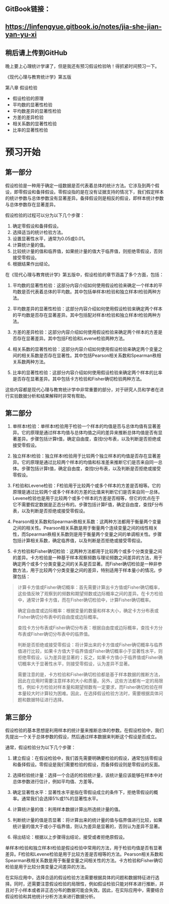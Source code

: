 ## GitBook链接：
https://linfengyue.gitbook.io/notes/jia-she-jian-yan-yu-xi
--- 
## 稍后请上传到GitHub

晚上要上心理统计学课了，但是我还有预习假设检验呐！得抓紧时间预习一下。

《现代心理与教育统计学》第五版

第八章 假设检验
- 假设检验的原理
- 平均数的显著性检验
- 平均数差异的显著性检验
- 方差的差异检验
- 相关系数的显著性检验
- 比率的显著性检验


# 预习开始

## 第一部分

假设检验是一种用于确定一组数据是否代表着总体的统计方法。它涉及到两个假设，即零假设和备择假设。零假设指的是在没有证据支持的情况下，我们假定样本的统计参数与总体参数没有显著差异。备择假设则是相反的假设，即样本统计参数与总体参数存在显著差异。

假设检验的过程可以分为以下几个步骤：

1.  确定零假设和备择假设。
2.  选择适当的统计检验方法。
3.  设置显著性水平，通常为0.05或0.01。
4.  计算统计量的值。
5.  比较统计量的值和临界值，如果统计量的值大于临界值，则拒绝零假设，否则接受零假设。
6.  根据结果作出结论。

在《现代心理与教育统计学》第五版中，假设检验的章节涵盖了多个方面，包括：

1.  平均数的显著性检验：这部分内容介绍如何使用假设检验来确定一个样本的平均数是否代表着总体的平均数。其中包括单样本t检验和独立样本t检验两种方法。
    
2.  平均数差异的显著性检验：这部分内容介绍如何使用假设检验来确定两个样本的平均数是否存在显著差异。其中包括配对样本t检验和独立样本t检验两种方法。
    
3.  方差的差异检验：这部分内容介绍如何使用假设检验来确定两个样本的方差是否存在显著差异。其中包括F检验和Levene检验两种方法。
    
4.  相关系数的显著性检验：这部分内容介绍如何使用假设检验来确定两个变量之间的相关系数是否存在显著性。其中包括Pearson相关系数和Spearman秩相关系数两种方法。
    
5.  比率的显著性检验：这部分内容介绍如何使用假设检验来确定两个样本的比率是否存在显著差异。其中包括卡方检验和Fisher确切检验两种方法。
    

这些内容都是现代心理与教育统计学中非常重要的部分，对于研究人员和学者在进行实验数据分析和结果解释时非常有帮助。

## 第二部分

1.  单样本t检验：单样本t检验用于检验一个样本的均值是否与总体均值有显著差异。它的原理是通过样本均值与总体均值之间的差异来推断总体均值是否有显著差异。步骤包括计算t值，确定自由度，查找t分布表，以及判断是否拒绝或接受零假设。
    
2.  独立样本t检验：独立样本t检验用于比较两个独立样本的均值是否存在显著差异。它的原理是通过比较两个样本的均值和标准差来推断它们是否来自同一总体。步骤包括计算t值，确定自由度，查找t分布表，以及判断是否拒绝或接受零假设。
    
3.  F检验和Levene检验：F检验用于比较两个或多个样本的方差是否相等。它的原理是通过比较两个或多个样本的方差的比值来判断它们是否来自同一总体。Levene检验也是用于比较两个或多个样本的方差是否相等，但它的优点在于它不需要假定数据是正态分布的。步骤包括计算F值，确定自由度，查找F分布表，以及判断是否拒绝或接受零假设。
    
4.  Pearson相关系数和Spearman秩相关系数：这两种方法都用于衡量两个变量之间的相关性。Pearson相关系数是用于衡量两个连续变量之间的线性相关性，而Spearman秩相关系数则是用于衡量两个变量之间的单调相关性。步骤包括计算相关系数，确定临界值，以及判断是否拒绝或接受零假设。
    
5.  卡方检验和Fisher确切检验：这两种方法都用于比较两个或多个分类变量之间的差异。卡方检验是一种基于样本观察频数与理论频数之间差异的方法，用于确定两个或多个分类变量之间的关系是否显著。而Fisher确切检验是一种非参数方法，用于比较两个分类变量之间的差异，特别适用于样本量小的情况。步骤包括：

> 计算卡方值或Fisher确切概率：首先需要计算出卡方值或Fisher确切概率，这些值反映了观察到的频数和期望频数或边际概率之间的差异。在卡方检验中，通常计算卡方值，而在Fisher确切检验中，计算Fisher确切概率。
> 
> 确定自由度或边际概率：根据变量的数量和样本大小，确定卡方分布表或Fisher确切分布表中的自由度或边际概率。
> 
> 查找卡方分布表或Fisher确切分布表：根据自由度或边际概率，查找卡方分布表或Fisher确切分布表中的临界值。
> 
>判断是否拒绝或接受零假设：将计算出来的卡方值或Fisher确切概率与临界值进行比较，如果卡方值大于临界值或Fisher确切概率小于显著性水平，则拒绝零假设，认为差异是显著的；反之，如果卡方值小于临界值或Fisher确切概率大于显著性水平，则接受零假设，认为差异不显著。
>
>需要注意的是，卡方检验和Fisher确切检验都是基于样本数据的推断方法，因此在应用时需要注意样本的大小和质量。另外，这些方法都有一定的局限性，例如卡方检验对样本量和期望频数有一定要求，而Fisher确切检验在样本量较大时计算较为困难。因此，在选择假设检验方法时，需要根据具体问题和数据特征进行选择。
    

## 第三部分

假设检验的基本思想是利用样本的统计量来推断总体的参数。在假设检验中，我们先提出一个关于总体参数的假设，然后通过样本数据来判断这个假设是否成立。

通常，假设检验分为以下几个步骤：

1.  建立假设：在假设检验中，我们首先需要明确要检验的假设，通常包括零假设和备择假设。零假设是我们需要检验的假设，而备择假设则是零假设的反面。
    
2.  选择检验统计量：选择一个合适的检验统计量，该统计量应该能够在样本中对总体参数进行估计，例如平均值、方差等。
    
3.  确定显著性水平：显著性水平是指在零假设成立的条件下，拒绝零假设的概率。通常我们会选择5%或1%的显著性水平。
    
4.  计算统计量的值：利用样本数据计算出所选统计量的值。
    
5.  判断统计量的值是否显著：将计算出来的统计量的值与临界值进行比较，如果统计量的值大于或小于临界值，则认为差异是显著的，否则认为差异不显著。
    
6.  得出结论：根据以上步骤得出结论，接受或者拒绝原假设。
    

单样本t检验和独立样本t检验是假设检验中常用的方法，用于检验均值是否有显著差异。F检验和Levene检验是用于比较方差是否相等的方法。Pearson相关系数和Spearman秩相关系数是用于衡量变量之间相关性的方法。卡方检验和Fisher确切检验是用于比较分类变量之间差异的方法。

在实际应用中，选择合适的假设检验方法需要根据具体的问题和数据特征进行选择。同时，还需要注意假设检验的局限性，例如假设检验只能对样本进行推断，并且对于小样本或者非正态分布的数据可能会失效。因此，在实际应用中，需要结合假设检验和其他统计分析方法来进行数据分析。



